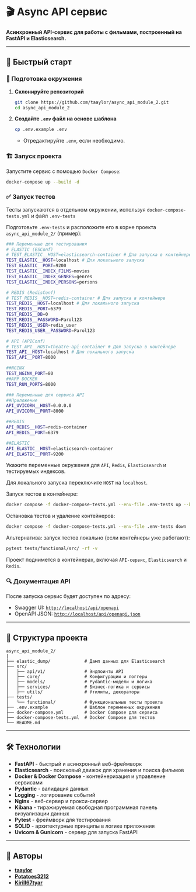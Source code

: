 # 🎬 Async API сервис

**Асинхронный API-сервис для работы с фильмами, построенный на FastAPI и Elasticsearch.**

---

## 🚀 Быстрый старт

### 🔧 Подготовка окружения

1. **Склонируйте репозиторий**
   ```bash
   git clone https://github.com/taaylor/async_api_module_2.git
   cd async_api_module_2
   ```

2. **Создайте `.env` файл на основе шаблона**
   ```bash
   cp .env.example .env
   ```
   - Отредактируйте `.env`, если необходимо.

### 🏗 Запуск проекта

Запустите сервис с помощью `Docker Compose`:
```bash
docker-compose up --build -d
```

### ✅ Запуск тестов

Тесты запускаются в отдельном окружении, используя `docker-compose-tests.yml` и файл `.env-tests`

Подготовьте `.env-tests` и расположите его в корне проекта `async_api_module_2/` (пример):
```bash
### Переменные для тестирования
# ELASTIC (ESConf)
# TEST_ELASTIC__HOST=elasticsearch-container # Для запуска в контейнере
TEST_ELASTIC__HOST=localhost # Для локального запуска
TEST_ELASTIC__PORT=9200
TEST_ELASTIC__INDEX_FILMS=movies
TEST_ELASTIC__INDEX_GENRES=genres
TEST_ELASTIC__INDEX_PERSONS=persons

# REDIS (RedisConf)
# TEST_REDIS__HOST=redis-container # Для запуска в контейнере
TEST_REDIS__HOST=localhost # Для локального запуска
TEST_REDIS__PORT=6379
TEST_REDIS__DB=0
TEST_REDIS__PASSWORD=Parol123
TEST_REDIS__USER=redis_user
TEST_REDIS_USER__PASSWORD=Parol123

# API (APIConf)
# TEST_API__HOST=theatre-api-container # Для запуска в контейнере
TEST_API__HOST=localhost # Для локального запуска
TEST_API__PORT=8000

##NGINX
TEST_NGINX_PORT=80
##APP DOCKER
TEST_RUN_PORTS=8000

### Переменные для сервиса API
##Приложение
API_UVICORN__HOST=0.0.0.0
API_UVICORN__PORT=8000

##REDIS
API_REDIS__HOST=redis-container
API_REDIS__PORT=6379

##ELASTIC
API_ELASTIC__HOST=elasticsearch-container
API_ELASTIC__PORT=9200
```

Укажите переменные окружения для `API`, `Redis`, `Elasticsearch` и тестируемых индексов.

Для локального запуска переключите `HOST` на `localhost`.

Запуск тестов в контейнере:

```bash
docker compose -f docker-compose-tests.yml --env-file .env-tests up --build -d
```
Остановка тестов и удаление контейнеров:
```bash
docker compose -f docker-compose-tests.yml --env-file .env-tests down
```
Альтернатива: запуск тестов локально (если контейнеры уже работают):
```bash
pytest tests/functional/src/ -rf -v
```

Проект поднимется в контейнерах, включая `API-сервис`, `Elasticsearch` и `Redis`.

### 🔍 Документация API
После запуска сервис будет доступен по адресу:
- Swagger UI: [`http://localhost/api/openapi`](http://localhost/api/openapi)
- OpenAPI JSON: [`http://localhost/api/openapi.json`](http://localhost/api/openapi.json)

---

## 📂 Структура проекта
```
async_api_module_2/
|
├── elastic_dump/             # Дамп данных для Elasticsearch
├── src/
│   ├── api/v1/               # Эндпоинты API
│   ├── core/                 # Конфигурации и логгеры
│   ├── models/               # Pydantic-модели и логика
│   ├── services/             # Бизнес-логика и сервисы
│   ├── utils/                # Утилиты, декораторы
├── tests/
│   └── functional/           # Функциональные тесты проекта
├── .env.example              # Шаблон переменных окружения
├── docker-compose.yml        # Docker Compose для сервиса
├── docker-compose-tests.yml  # Docker Compose для тестов
└── README.md
```

---

## 🛠 Технологии
- **FastAPI** - быстрый и асинхронный веб-фреймворк
- **Elasticsearch** - поисковый движок для хранения и поиска фильмов
- **Docker & Docker Compose** - контейнеризация и управление сервисами
- **Pydantic** - валидация данных
- **Logging** - логирование событий
- **Nginx** - веб-сервер и прокси-сервер
- **Kibana** - тиражируемая свободная программная панель визуализации данных
- **Pytest** - фреймворк для тестирования
- **SOLID** - архитектурные принципы в логике приложения
- **Uvicorn & Gunicorn** - сервер для запуска FastAPI

---

## 👥 Авторы
- **[taaylor](https://github.com/taaylor)**
- **[Potatoes3212](https://github.com/Potatoes3212)**
- **[Kirill67tyar](https://github.com/Kirill67tyar)**
